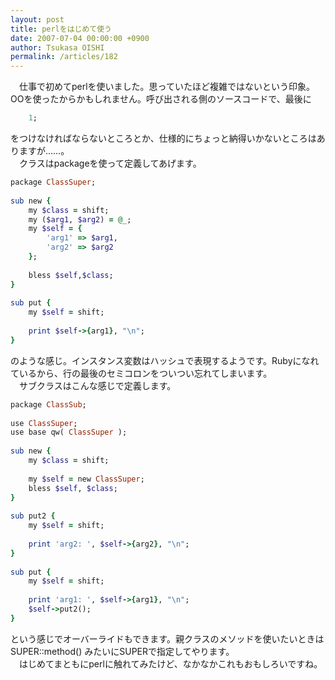 ```yaml
---
layout: post
title: perlをはじめて使う
date: 2007-07-04 00:00:00 +0900
author: Tsukasa OISHI
permalink: /articles/182
---
```



　仕事で初めてperlを使いました。思っていたほど複雑ではないという印象。OOを使ったからかもしれません。呼び出される側のソースコードで、最後に  

```ruby  
    1;  
```  

をつけなければならないところとか、仕様的にちょっと納得いかないところはありますが……。  
　クラスはpackageを使って定義してあげます。  

```ruby  
package ClassSuper;  
 
sub new {  
    my $class = shift;  
    my ($arg1, $arg2) = @_;  
    my $self = {  
        'arg1' => $arg1,  
        'arg2' => $arg2  
    };  
 
    bless $self,$class;  
}  
 
sub put {  
    my $self = shift;  
 
    print $self->{arg1}, "\n";  
}  
```  

のような感じ。インスタンス変数はハッシュで表現するようです。Rubyになれているから、行の最後のセミコロンをついつい忘れてしまいます。  
　サブクラスはこんな感じで定義します。  

```ruby  
package ClassSub;  
 
use ClassSuper;  
use base qw( ClassSuper );  
 
sub new {  
    my $class = shift;  
 
    my $self = new ClassSuper;  
    bless $self, $class;  
}  
 
sub put2 {  
    my $self = shift;  
 
    print 'arg2: ', $self->{arg2}, "\n";  
}  
 
sub put {  
    my $self = shift;  
 
    print 'arg1: ', $self->{arg1}, "\n";  
    $self->put2();  
}  
```  

という感じでオーバーライドもできます。親クラスのメソッドを使いたいときは SUPER::method() みたいにSUPERで指定してやります。  
　はじめてまともにperlに触れてみたけど、なかなかこれもおもしろいですね。  

